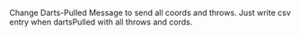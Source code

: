 Change Darts-Pulled Message to send all coords and throws. 
Just write csv entry when dartsPulled with all throws and cords. 
